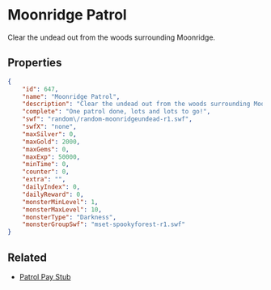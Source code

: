 # Moonridge Patrol

Clear the undead out from the woods surrounding Moonridge.

## Properties

```json
{
    "id": 647,
    "name": "Moonridge Patrol",
    "description": "Clear the undead out from the woods surrounding Moonridge.",
    "complete": "One patrol done, lots and lots to go!",
    "swf": "random\/random-moonridgeundead-r1.swf",
    "swfX": "none",
    "maxSilver": 0,
    "maxGold": 2000,
    "maxGems": 0,
    "maxExp": 50000,
    "minTime": 0,
    "counter": 0,
    "extra": "",
    "dailyIndex": 0,
    "dailyReward": 0,
    "monsterMinLevel": 1,
    "monsterMaxLevel": 10,
    "monsterType": "Darkness",
    "monsterGroupSwf": "mset-spookyforest-r1.swf"
}
```

## Related

- [Patrol Pay Stub](../items/4156-patrol-pay-stub.md)

